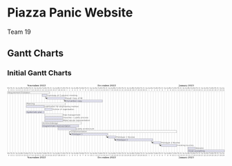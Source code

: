 # Piazza Panic Website
Team 19 


## Gantt Charts
### Initial Gantt Charts
![alt text](https://github.com/Piebee007/PiazzaPanicWebsite/blob/main/GanttCharts/GanttChartInitial.png "Initial Plan")


